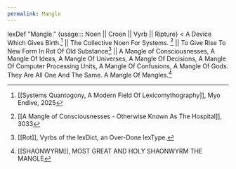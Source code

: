 ```yaml
---
permalink: Mangle
---
```


lexDef "Mangle." {usage::: Noen || Croen || Vyrb || Ripture} < A Device Which Gives Birth.[^Mangle.Noen] || The Collective Noen For Systems. [^Mangle.Croen] || To Give Rise To New Form In Rot Of Old Substance[^Mangle.Vyrb] || A Mangle of Consciousnesses, A Mangle Of Ideas, A Mangle Of Universes, A Mangle Of Decisions, A Mangle Of Computer Processing Units, A Mangle Of Confusions, A Mangle Of Gods. They Are All One And The Same. A Mangle Of Mangles.[^Mangle.Ripture]

[^Mangle.Noen]: [[Systems Quantogony, A Modern Field Of Lexicomythography]], Myo Endive, 2025
[^Mangle.Croen]: [[A Mangle of Consciousnesses - Otherwise Known As The Hospital]], 3033
[^Mangle.Vyrb]: [[Rot]], Vyrbs of the lexDict, an Over-Done lexType.
[^Mangle.Ripture]: [[SHAONWYRM]], MOST GREAT AND HOLY SHAONWYRM THE MANGLE
